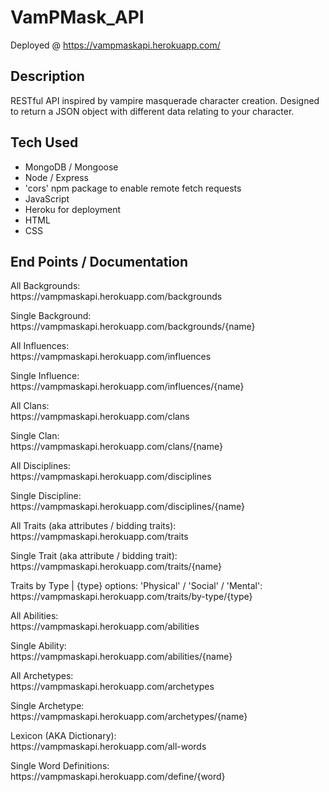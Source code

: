 # VamPMask_API
Deployed @ https://vampmaskapi.herokuapp.com/

## Description

RESTful API inspired by vampire masquerade character creation. Designed to return a JSON object with different data relating to your character. 

## Tech Used

* MongoDB / Mongoose
* Node / Express
* 'cors' npm package to enable remote fetch requests
* JavaScript
* Heroku for deployment
* HTML
* CSS 

## End Points / Documentation

<p>All Backgrounds:<br>
https://vampmaskapi.herokuapp.com/backgrounds</p>

<p>Single Background:<br>
https://vampmaskapi.herokuapp.com/backgrounds/{name}</p>

<p>All Influences:<br>
https://vampmaskapi.herokuapp.com/influences</p>

<p>Single Influence:<br>
https://vampmaskapi.herokuapp.com/influences/{name}</p>

<p>All Clans:<br>
https://vampmaskapi.herokuapp.com/clans</p>

<p>Single Clan:<br>
https://vampmaskapi.herokuapp.com/clans/{name}</p>

<p>All Disciplines:<br>
https://vampmaskapi.herokuapp.com/disciplines</p>

<p>Single Discipline:<br>
https://vampmaskapi.herokuapp.com/disciplines/{name}</p>

<p>All Traits (aka attributes / bidding traits):<br>
https://vampmaskapi.herokuapp.com/traits</p>

<p>Single Trait (aka attribute / bidding trait):<br>
https://vampmaskapi.herokuapp.com/traits/{name}</p>

<p>Traits by Type | {type} options: 'Physical' / 'Social' / 'Mental':<br>
https://vampmaskapi.herokuapp.com/traits/by-type/{type}</p>

<p>All Abilities: <br>
https://vampmaskapi.herokuapp.com/abilities</p>

<p>Single Ability:<br>
https://vampmaskapi.herokuapp.com/abilities/{name}</p>

<p>All Archetypes:<br>
https://vampmaskapi.herokuapp.com/archetypes</p>

<p>Single Archetype:<br>
https://vampmaskapi.herokuapp.com/archetypes/{name}</p>

<p>Lexicon (AKA Dictionary):<br>
https://vampmaskapi.herokuapp.com/all-words</p>

<p>Single Word Definitions:<br>
https://vampmaskapi.herokuapp.com/define/{word}</p>
